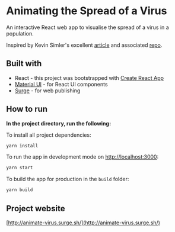 # Animating the Spread of a Virus

An interactive React web app to visualise the spread of a virus in a population.

Inspired by Kevin Simler's excellent [article](https://github.com/kevinsimler/outbreak) and associated [repo](https://github.com/kevinsimler/outbreak).

## Built with
- React - this project was bootstrapped with [Create React App](https://github.com/facebook/create-react-app)
- [Material UI](https://material-ui.com/) - for React UI components
- [Surge](https://surge.sh/) - for web publishing

## How to run
**In the project directory, run the following:**

To install all project dependencies:
```bash
yarn install
```

To run the app in development mode on [http://localhost:3000](http://localhost:3000):
```bash
yarn start
```

To build the app for production in the `build` folder:
```bash
yarn build
```
## Project website
[http://animate-virus.surge.sh/](http://animate-virus.surge.sh/)